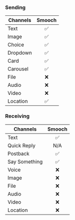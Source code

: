 ### Sending

| Channels | Smooch |
| -------- | :----: |
| Text     |   ✅   |
| Image    |   ✅   |
| Choice   |   ✅   |
| Dropdown |   ✅   |
| Card     |   ✅   |
| Carousel |   ✅   |
| File     |   ❌   |
| Audio    |   ❌   |
| Video    |   ❌   |
| Location |   ✅   |

### Receiving

| Channels      | Smooch |
| ------------- | :----: |
| Text          |   ✅   |
| Quick Reply   |  N/A   |
| Postback      |   ✅   |
| Say Something |   ✅   |
| Voice         |   ❌   |
| Image         |   ❌   |
| File          |   ❌   |
| Audio         |   ❌   |
| Video         |   ❌   |
| Location      |   ❌   |
